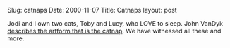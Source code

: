 Slug: catnaps
Date: 2000-11-07
Title: Catnaps
layout: post

Jodi and I own two cats, Toby and Lucy, who LOVE to sleep. John VanDyk <a href="http://vfih.editthispage.com/catnaps">describes the artform that is the catnap</a>. We have witnessed all these and more.
